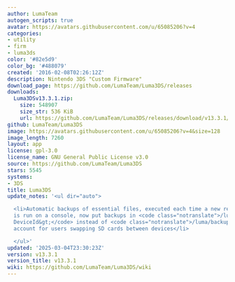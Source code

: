 ```yaml
---
author: LumaTeam
autogen_scripts: true
avatar: https://avatars.githubusercontent.com/u/65085206?v=4
categories:
- utility
- firm
- luma3ds
color: '#82e5d9'
color_bg: '#488079'
created: '2016-02-08T02:26:12Z'
description: Nintendo 3DS "Custom Firmware"
download_page: https://github.com/LumaTeam/Luma3DS/releases
downloads:
  Luma3DSv13.3.1.zip:
    size: 548907
    size_str: 536 KiB
    url: https://github.com/LumaTeam/Luma3DS/releases/download/v13.3.1/Luma3DSv13.3.1.zip
github: LumaTeam/Luma3DS
image: https://avatars.githubusercontent.com/u/65085206?v=4&size=128
image_length: 7260
layout: app
license: gpl-3.0
license_name: GNU General Public License v3.0
source: https://github.com/LumaTeam/Luma3DS
stars: 5545
systems:
- 3DS
title: Luma3DS
update_notes: '<ul dir="auto">

  <li>Automatic backups of essential files, executed each time a new release of Luma3DS
  is run on a console, now put backups in <code class="notranslate">/luma/backups/&lt;8-hex-digit
  DeviceId&gt;</code> instead of <code class="notranslate">/luma/backups/</code> to
  account for users swapping SD cards between devices</li>

  </ul>'
updated: '2025-03-04T23:30:23Z'
version: v13.3.1
version_title: v13.3.1
wiki: https://github.com/LumaTeam/Luma3DS/wiki
---
```

